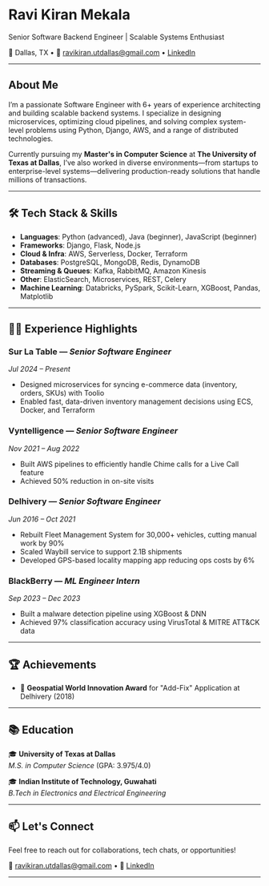 # Ravi Kiran Mekala

Senior Software Backend Engineer | Scalable Systems Enthusiast

📍 Dallas, TX • 📧 ravikiran.utdallas@gmail.com • [LinkedIn](https://www.linkedin.com/in/ravikiran-m/)

---

## About Me

I’m a passionate Software Engineer with 6+ years of experience architecting and building scalable backend systems. I specialize in designing microservices, optimizing cloud pipelines, and solving complex system-level problems using Python, Django, AWS, and a range of distributed technologies.

Currently pursuing my **Master's in Computer Science** at **The University of Texas at Dallas**, I’ve also worked in diverse environments—from startups to enterprise-level systems—delivering production-ready solutions that handle millions of transactions.

---

## 🛠️ Tech Stack & Skills

- **Languages**: Python (advanced), Java (beginner), JavaScript (beginner)  
- **Frameworks**: Django, Flask, Node.js  
- **Cloud & Infra**: AWS, Serverless, Docker, Terraform  
- **Databases**: PostgreSQL, MongoDB, Redis, DynamoDB  
- **Streaming & Queues**: Kafka, RabbitMQ, Amazon Kinesis  
- **Other**: ElasticSearch, Microservices, REST, Celery  
- **Machine Learning**: Databricks, PySpark, Scikit-Learn, XGBoost, Pandas, Matplotlib

---

## 🧑‍💻 Experience Highlights

### **Sur La Table** — *Senior Software Engineer*  
*Jul 2024 – Present*  
- Designed microservices for syncing e-commerce data (inventory, orders, SKUs) with Toolio  
- Enabled fast, data-driven inventory management decisions using ECS, Docker, and Terraform

### **Vyntelligence** — *Senior Software Engineer*  
*Nov 2021 – Aug 2022*  
- Built AWS pipelines to efficiently handle Chime calls for a Live Call feature  
- Achieved 50% reduction in on-site visits

### **Delhivery** — *Senior Software Engineer*  
*Jun 2016 – Oct 2021*  
- Rebuilt Fleet Management System for 30,000+ vehicles, cutting manual work by 90%  
- Scaled Waybill service to support 2.1B shipments  
- Developed GPS-based locality mapping app reducing ops costs by 6%

### **BlackBerry** — *ML Engineer Intern*  
*Sep 2023 – Dec 2023*  
- Built a malware detection pipeline using XGBoost & DNN  
- Achieved 97% classification accuracy using VirusTotal & MITRE ATT&CK data

---

## 🏆 Achievements

- 🥇 **Geospatial World Innovation Award** for "Add-Fix" Application at Delhivery (2018)

---

## 📚 Education

🎓 **University of Texas at Dallas**  
*M.S. in Computer Science* (GPA: 3.975/4.0)

🎓 **Indian Institute of Technology, Guwahati**  
*B.Tech in Electronics and Electrical Engineering*

---

## 📫 Let's Connect

Feel free to reach out for collaborations, tech chats, or opportunities!

📧 ravikiran.utdallas@gmail.com • 💼 [LinkedIn](https://www.linkedin.com/in/ravikiran-m/)

---
